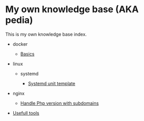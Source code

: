 # My own knowledge base (AKA pedia)

This is my own knowledge base index.

- docker

    - [Basics](docker/basics.md)
    
- linux

    - systemd

        - [Systemd unit template](linux/systemd/template-unit-file.md)
    
- nginx
    - [Handle Php version with subdomains](nginx/php-version-per-subdomain.md)
    
- [Usefull tools](tools.md)
